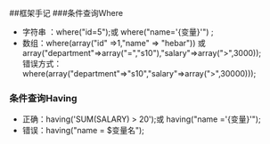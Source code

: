 ##框架手记
###条件查询Ｗhere
* 字符串 ：where("id=5");或 where("name='{变量}'") ;
* 数组：where(array("id" =>1,"name" => "hebar")) 或　array("department"=>array("=","s10"),"salary"=>array(">",3000));<br/> 错误方式：where(array("department"=>"s10","salary"=>array(">",30000)));


### 条件查询Having
* 正确：having('SUM(SALARY) > 20');或 having("name ='{变量}'");
* 错误：having("name = $变量名");
